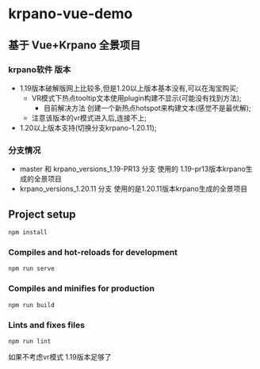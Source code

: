 # krpano-vue-demo


## 基于 Vue+Krpano 全景项目

### krpano软件 版本
- 1.19版本破解版网上比较多,但是1.20以上版本基本没有,可以在淘宝购买;
  - VR模式下热点tooltip文本使用plugin构建不显示(可能没有找到方法);
    - 目前解决方法 创建一个新热点hotspot来构建文本(感觉不是最优解);
  - 注意该版本的vr模式进入后,连接不上;
- 1.20以上版本支持(切换分支krpano-1.20.11);

### 分支情况
- master 和 krpano_versions_1.19-PR13 分支 使用的 1.19-pr13版本krpano生成的全景项目
- krpano_versions_1.20.11 分支 使用的是1.20.11版本krpano生成的全景项目


## Project setup
```
npm install
```

### Compiles and hot-reloads for development
```
npm run serve
```

### Compiles and minifies for production
```
npm run build
```

### Lints and fixes files
```
npm run lint
```

如果不考虑vr模式 1.19版本足够了
